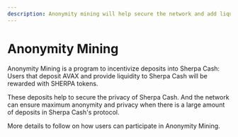 ```yaml
---
description: Anonymity mining will help secure the network and add liquidity to Sherpa Cash
---
```


# Anonymity Mining

Anonymity Mining is a program to incentivize deposits into Sherpa Cash: Users that deposit AVAX and provide liquidity to Sherpa Cash will be rewarded with SHERPA tokens.

These deposits help to secure the privacy of Sherpa Cash. And the network can ensure maximum anonymity and privacy when there is a large amount of deposits in Sherpa Cash's protocol. 

More details to follow on how users can participate in Anonymity Mining.


